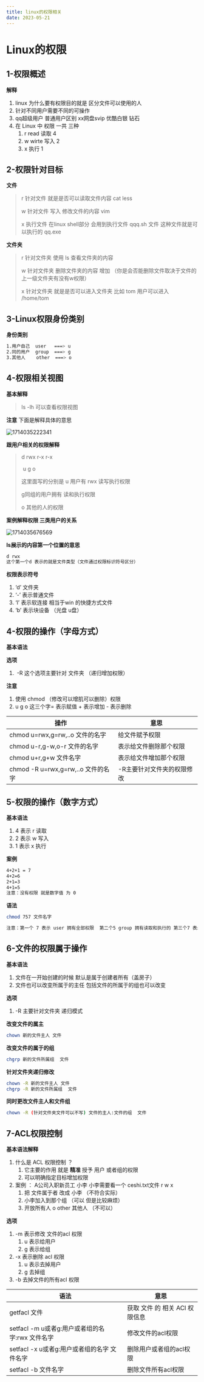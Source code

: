 ```yaml
---
title: linux的权限相关
date: 2023-05-21
---
```

<Boxx/>

# Linux的权限

## 1-权限概述

**解释**

1. linux 为什么要有权限目的就是 区分文件可以使用的人
2. 针对不同用户需要不同的可操作
3. qq超级用户 普通用户区别  xx网盘svip  优酷白银 钻石
4. 在 Linux 中  权限 一共 三种  
   1. r   read 读取 4
   2. w  wirte 写入 2
   3. x             执行  1

## 2-权限针对目标

**文件**	

> r 针对文件 就是是否可以读取文件内容  cat less
>
> w 针对文件 写入 修改文件的内容  vim
>
> x 执行文件 在linux shell部分 会用到执行文件  qqq.sh 文件 这种文件就是可以执行的 qq.exe

**文件夹**

> r 针对文件夹 使用 ls 查看文件夹的内容
>
> w 针对文件夹 删除文件夹的内容 增加 （你是会否能删除文件取决于文件的上一级文件夹有没有w权限）
>
> x 针对文件夹 就是是否可以进入文件夹 比如 tom 用户可以进入 /home/tom

## 3-Linux权限身份类别

**身份类别**

```sh
1.用户自己  user   ===> u
2.同的用户  group  ===> g
3.其他人    other  ===> o
```

## 4-权限相关视图

**基本解释**

> ls -lh  可以查看权限视图 

**注意** 下面是解释具体的意思

![1714035222341](/assets/1714035222341.png)

**跟用户相关的权限解释**

> d rwx r-x r-x
>
> ​    u      g    o
>
> 这里面写的分别是 u 用户有 rwx 读写执行权限
>
> g同组的用户拥有 读和执行权限
>
> o 其他的人的权限

**案例解释权限 三类用户的关系**

![1714035676569](/assets/1714035676569.png)

**ls展示的内容第一个位置的意思**

```sh
d rwx
这个第一个d 表示的就是文件类型（文件通过权限标识符号区分）
```

**权限表示符号**

1. ‘d’ 文件夹
2. ‘-’ 表示普通文件
3. ‘l’  表示软连接 相当于win 的快捷方式文件
4. ‘b’ 表示块设备 （光盘  u盘）

## 4-权限的操作（字母方式）

**基本语法**

**选项**

1. ​	-R  这个选项主要针对 文件夹  （递归增加权限）

**注意**

1. 使用 chmod （修改可以增肌可以删除）权限 
2. u g o 这三个字= 表示赋值    +  表示增加   - 表示删除

| 操作                                    | 意思                       |
| --------------------------------------- | -------------------------- |
| chmod  u=rwx,g=rw,..o    文件的名字     | 给文件赋予权限             |
| chmod u-r,g-w,o-r   文件的名字          | 表示给文件删除那个权限     |
| chmod u+r,g+w   文件名字                | 表示给文件增加那个权限     |
| chmod -R   u=rwx,g=rw,..o    文件的名字 | -R主要针对文件夹的权限修改 |

## 5-权限的操作（数字方式）

**基本语法**

1. 4 表示  r  读取
2. 2 表示 w   写入
3. 1 表示 x   执行

**案例**

```sh
4+2+1 = 7 
4+2=6
2+1=3
4+1=5
注意：没有权限 就是数字值 为 0
```

**语法**

```sh
chmod 757 文件名字

注意：第一个 7 表示 user 拥有全部权限  第二个5 group 拥有读取和执行的 第三个7 表示其他人拥有全部权限
```

## 6-文件的权限属于操作

**基本语法**

1. 文件在一开始创建的时候 默认是属于创建者所有（盖房子）
2. 文件也可以改变所属于的主任 包括文件的所属于的组也可以改变

**选项**

1. -R 主要针对文件夹 递归模式

**改变文件的属主**

```sh
chown 新的文件主人 文件
```

**改变文件的属于的组**

```sh
chgrp 新的文件所属组  文件
```

**针对文件夹递归修改**

```sh
chown -R 新的文件主人 文件
chgrp -R 新的文件所属组  文件
```

**同时更改文件主人和文件组**

```sh
chown -R (针对文件夹文件可以不写) 文件的主人:文件的组  文件
```

## 7-ACL权限控制

**基本语法解释**

1. 什么是 ACL 权限控制  ？
   1. 它主要的作用 就是  **精准** 授予 用户 或者组的权限
   2. 可以明确指定目标增加权限
2. 案例 ： A公司入职新员工 小李 小李需要看一个 ceshi.txt文件  r w x 
   1. 把 文件属于者 改成 小李  （不符合实际）
   2. 小李加入到那个组 （可以 但是比较麻烦）
   3. 开放所有人 o other 其他人  （不可以）

**选项**

1. -m  表示修改 文件的acl 权限
   1. u 表示给用户 
   2. g 表示给组
2. -x  表示删除 acl 权限
   1. u 表示去掉用户
   2. g 去掉组
3. -b 去掉文件的所有acl 权限

| 语法                                               | 意思                               |
| -------------------------------------------------- | ---------------------------------- |
| getfacl    文件                                    | 获取 文件 的  相关   ACl  权限信息 |
| setfacl  -m u或者g:用户或者组的名字:rwx   文件名字 | 修改文件的acl权限                  |
| setfacl  -x u或者g:用户或者组的名字    文件名字    | 删除用户或者组的acl权限            |
| setfacl -b 文件名字                                | 删除文件所有acl权限                |
